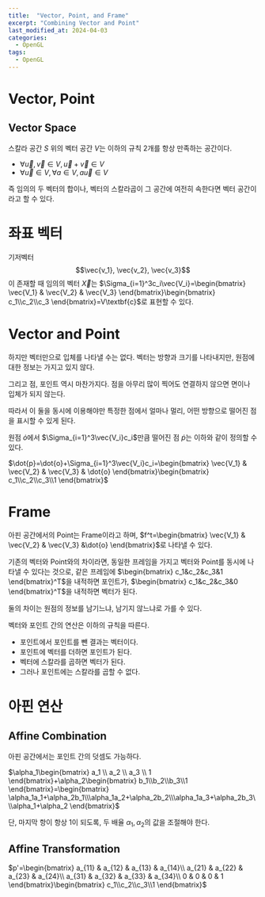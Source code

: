 ```yaml
---
title:  "Vector, Point, and Frame"
excerpt: "Combining Vector and Point"
last_modified_at: 2024-04-03
categories:
  - OpenGL
tags:
  - OpenGL
---
```

# Vector, Point
## Vector Space
스칼라 공간 $S$ 위의 벡터 공간 $V$는 이하의 규칙 2개를 항상 만족하는 공간이다.

* $\forall \vec{u}, \vec{v} \in V, \vec{u}+\vec{v} \in V$
* $\forall \vec{u}\in V, \forall a \in V, a\vec{u} \in V$

즉 임의의 두 벡터의 합이나, 벡터의 스칼라곱이 그 공간에 여전히 속한다면 벡터 공간이라고 할 수 있다.
# 좌표 벡터
기저벡터 $$\vec{v_1}, \vec{v_2}, \vec{v_3}$$이 존재할 때 임의의 벡터 $\vec{X}$는 $\Sigma_{i=1}^3c_i\vec{V_i}=\begin{bmatrix}
\vec{V_1} & \vec{V_2} & \vec{V_3}
\end{bmatrix}\begin{bmatrix}
c_1\\c_2\\c_3
\end{bmatrix}=V\textbf{c}$로 표현할 수 있다.
# Vector and Point
하지만 벡터만으로 입체를 나타낼 수는 없다. 벡터는 방향과 크기를 나타내지만, 원점에 대한 정보는 가지고 있지 않다.

그리고 점, 포인트 역시 마찬가지다. 점을 아무리 많이 찍어도 연결하지 않으면 면이나 입체가 되지 않는다.

따라서 이 둘을 동시에 이용해야만 특정한 점에서 얼마나 멀리, 어떤 방향으로 떨어진 점을 표시할 수 있게 된다.

원점 $\dot{o}$에서 $\Sigma_{i=1}^3\vec{V_i}c_i$만큼 떨어진 점 $\dot{p}$는 이하와 같이 정의할 수 있다.

$\dot{p}=\dot{o}+\Sigma_{i=1}^3\vec{V_i}c_i=\begin{bmatrix}
\vec{V_1} & \vec{V_2} & \vec{V_3} & \dot{o}
\end{bmatrix}\begin{bmatrix}
c_1\\c_2\\c_3\\1
\end{bmatrix}$

# Frame
아핀 공간에서의 Point는 Frame이라고 하며, $f^t=\begin{bmatrix}
\vec{V_1} & \vec{V_2} & \vec{V_3} &\dot{o}
\end{bmatrix}$로 나타낼 수 있다.

기존의 벡터와 Point와의 차이라면, 동일한 프레임을 가지고 벡터와 Point를 동시에 나타낼 수 있다는 것으로, 같은 프레임에  $\begin{bmatrix}
c_1&c_2&c_3&1
\end{bmatrix}^T$을 내적하면 포인트가, $\begin{bmatrix}
c_1&c_2&c_3&0
\end{bmatrix}^T$을 내적하면 벡터가 된다.

둘의 차이는 원점의 정보를 남기느냐, 남기지 않느냐로 가를 수 있다.

벡터와 포인트 간의 연산은 이하의 규칙을 따른다.

 * 포인트에서 포인트를 뺀 결과는 벡터이다.
 * 포인트에 벡터를 더하면 포인트가 된다.
 * 벡터에 스칼라를 곱하면 벡터가 된다.
 * 그러나 포인트에는 스칼라를 곱할 수 없다.

# 아핀 연산
## Affine Combination
아핀 공간에서는 포인트 간의 덧셈도 가능하다.

$\alpha_1\begin{bmatrix}
a_1 \\ a_2 \\ a_3 \\ 1
\end{bmatrix}+\alpha_2\begin{bmatrix}
b_1\\b_2\\b_3\\1
\end{bmatrix}=\begin{bmatrix}
\alpha_1a_1+\alpha_2b_1\\\alpha_1a_2+\alpha_2b_2\\\alpha_1a_3+\alpha_2b_3\\\alpha_1+\alpha_2
\end{bmatrix}$

단, 마지막 항이 항상 1이 되도록, 두 배율 $\alpha_1, \alpha_2$의 값을 조절해야 한다.

## Affine Transformation
$p'=\begin{bmatrix}
a_{11} & a_{12} & a_{13} & a_{14}\\
a_{21} & a_{22} & a_{23} & a_{24}\\
a_{31} & a_{32} & a_{33} & a_{34}\\
0 & 0 & 0 & 1
\end{bmatrix}\begin{bmatrix}
c_1\\c_2\\c_3\\1
\end{bmatrix}$
